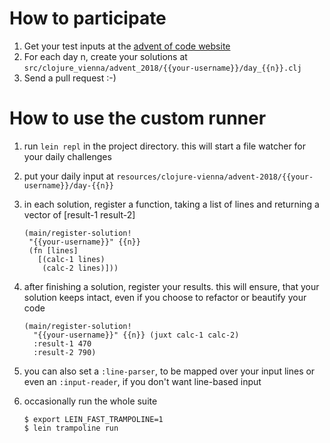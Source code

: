 # How to participate

1. Get your test inputs at the [advent of code website](https://adventofcode.com/2018/)
2. For each day n, create your solutions at `src/clojure_vienna/advent_2018/{{your-username}}/day_{{n}}.clj`
3. Send a pull request :-)

# How to use the custom runner

1. run `lein repl` in the project directory. this will start a file watcher for your daily challenges
2. put your daily input at `resources/clojure-vienna/advent-2018/{{your-username}}/day-{{n}}`
3. in each solution, register a function, taking a list of lines and returning a vector of [result-1 result-2]
    ```
    (main/register-solution!
     "{{your-username}}" {{n}}
     (fn [lines]
       [(calc-1 lines)
        (calc-2 lines)]))

    ```
4. after finishing a solution, register your results. this will ensure, that your solution keeps intact, even if you
   choose to refactor or beautify your code
    ```
    (main/register-solution!
      "{{your-username}}" {{n}} (juxt calc-1 calc-2)
      :result-1 470
      :result-2 790)

    ```
5. you can also set a `:line-parser`, to be mapped over your input lines or even an `:input-reader`, if you don't want line-based input

6. occasionally run the whole suite
   ```
   $ export LEIN_FAST_TRAMPOLINE=1
   $ lein trampoline run
   ```
